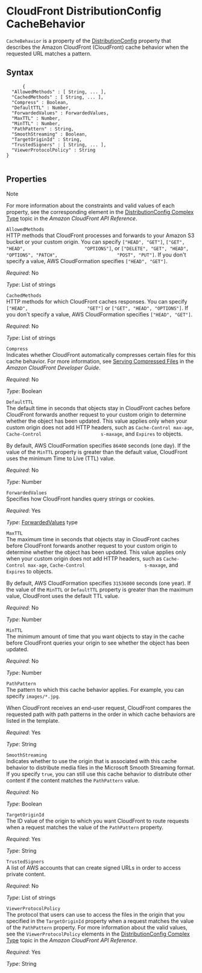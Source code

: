CloudFront DistributionConfig CacheBehavior
===========================================

`CacheBehavior` is a property of the [DistributionConfig](aws-properties-cloudfront-distributionconfig.html "CloudFront DistributionConfig") property that describes the Amazon CloudFront (CloudFront) cache behavior when the requested URL matches a pattern.

Syntax
------

``` {.programlisting}
      {
  "AllowedMethods" : [ String, ... ],
  "CachedMethods" : [ String, ... ],
  "Compress" : Boolean,
  "DefaultTTL" : Number,
  "ForwardedValues" : ForwardedValues,
  "MaxTTL" : Number,
  "MinTTL" : Number,
  "PathPattern" : String,
  "SmoothStreaming" : Boolean,
  "TargetOriginId" : String,
  "TrustedSigners" : [ String, ... ],
  "ViewerProtocolPolicy" : String
}
    
```

Properties
----------

Note

For more information about the constraints and valid values of each property, see the corresponding element in the [DistributionConfig Complex Type](http://docs.aws.amazon.com/AmazonCloudFront/latest/APIReference/DistributionConfigDatatype.html#DistributionConfigDatatype_Elements) topic in the *Amazon CloudFront API Reference*.

 `AllowedMethods`   
HTTP methods that CloudFront processes and forwards to your Amazon S3 bucket or your custom origin. You can specify `["HEAD", "GET"]`, `["GET", "HEAD",                      "OPTIONS"]`, or `["DELETE", "GET", "HEAD", "OPTIONS", "PATCH",                      "POST", "PUT"]`. If you don't specify a value, AWS CloudFormation specifies `["HEAD", "GET"]`.

*Required*: No

*Type*: List of strings

 `CachedMethods`   
HTTP methods for which CloudFront caches responses. You can specify `["HEAD",                      "GET"]` or `["GET", "HEAD", "OPTIONS"]`. If you don't specify a value, AWS CloudFormation specifies `["HEAD", "GET"]`.

*Required*: No

*Type*: List of strings

 `Compress`   
Indicates whether CloudFront automatically compresses certain files for this cache behavior. For more information, see [Serving Compressed Files](http://docs.aws.amazon.com/AmazonCloudFront/latest/DeveloperGuide/ServingCompressedFiles.html) in the *Amazon CloudFront Developer Guide*.

*Required*: No

*Type*: Boolean

 `DefaultTTL`   
The default time in seconds that objects stay in CloudFront caches before CloudFront forwards another request to your custom origin to determine whether the object has been updated. This value applies only when your custom origin does not add HTTP headers, such as `Cache-Control max-age`, `Cache-Control                      s-maxage`, and `Expires` to objects.

By default, AWS CloudFormation specifies `86400` seconds (one day). If the value of the `MinTTL` property is greater than the default value, CloudFront uses the minimum Time to Live (TTL) value.

*Required*: No

*Type*: Number

 `ForwardedValues`   
Specifies how CloudFront handles query strings or cookies.

*Required*: Yes

*Type*: [ForwardedValues](aws-properties-cloudfront-forwardedvalues.html "CloudFront ForwardedValues") type

 `MaxTTL`   
The maximum time in seconds that objects stay in CloudFront caches before CloudFront forwards another request to your custom origin to determine whether the object has been updated. This value applies only when your custom origin does not add HTTP headers, such as `Cache-Control max-age`, `Cache-Control                      s-maxage`, and `Expires` to objects.

By default, AWS CloudFormation specifies `31536000` seconds (one year). If the value of the `MinTTL` or `DefaultTTL` property is greater than the maximum value, CloudFront uses the default TTL value.

*Required*: No

*Type*: Number

 `MinTTL`   
The minimum amount of time that you want objects to stay in the cache before CloudFront queries your origin to see whether the object has been updated.

*Required*: No

*Type*: Number

 `PathPattern`   
The pattern to which this cache behavior applies. For example, you can specify `images/*.jpg`.

When CloudFront receives an end-user request, CloudFront compares the requested path with path patterns in the order in which cache behaviors are listed in the template.

*Required*: Yes

*Type*: String

 `SmoothStreaming`   
Indicates whether to use the origin that is associated with this cache behavior to distribute media files in the Microsoft Smooth Streaming format. If you specify `true`, you can still use this cache behavior to distribute other content if the content matches the `PathPattern` value.

*Required*: No

*Type*: Boolean

 `TargetOriginId`   
The ID value of the origin to which you want CloudFront to route requests when a request matches the value of the `PathPattern` property.

*Required*: Yes

*Type*: String

 `TrustedSigners`   
A list of AWS accounts that can create signed URLs in order to access private content.

*Required*: No

*Type*: List of strings

 `ViewerProtocolPolicy`   
The protocol that users can use to access the files in the origin that you specified in the `TargetOriginId` property when a request matches the value of the `PathPattern` property. For more information about the valid values, see the `ViewerProtocolPolicy` elements in the [DistributionConfig Complex Type](http://docs.aws.amazon.com/AmazonCloudFront/latest/APIReference/DistributionConfigDatatype.html#DistributionConfigDatatype_Elements) topic in the *Amazon CloudFront API Reference*.

*Required*: Yes

*Type*: String


